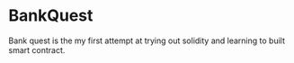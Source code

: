 # BankQuest
Bank quest is the my first attempt at trying out solidity and learning to built smart contract.
